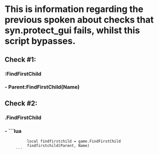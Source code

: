 # This is information regarding the previous spoken about checks that syn.protect_gui fails, whilst this script bypasses.

## Check #1:
### :FindFirstChild
  ### - Parent:FindFirstChild(Name)

## Check #2:
### .FindFirstChild
  ### -  ```lua
              local findfirstchild = game.FindFirstChild
              findfirstchild(Parent, Name)
         ```
